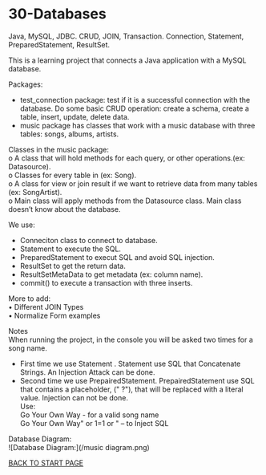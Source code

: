 # 30-Databases
Java, MySQL, JDBC. CRUD, JOIN, Transaction. Connection, Statement, PreparedStatement, ResultSet.  

This is a learning project that connects a Java application with a MySQL database.  

Packages:
-  test_connection package: test if it is a successful connection with the database. Do some basic CRUD operation: create a schema, create a table, insert, update, delete data.  
-  music package has classes that work with a music database with three tables: songs, albums, artists.    

Classes in the music package:    
o	A class that will hold methods for each query, or other operations.(ex: Datasource).  
o	Classes for every table in  (ex: Song).  
o	A class for view or join result if we want to retrieve data from many tables (ex: SongArtist).  
o	Main class will apply methods from the Datasource class. Main class doesn’t know about the database.  

We use: 
-  Conneciton class to connect to database.    
-  Statement to execute the SQL.    
-  PreparedStatement to execut SQL and avoid SQL injection.  
-  ResultSet to get the return data.  
-  ResultSetMetaData to get metadata (ex: column name).  
-  commit() to execute a transaction with three inserts.  

More to add:  
•	Different JOIN Types  
•	Normalize Form  examples  

Notes   
When running the project, in the console you will be asked two times for a song name.   
-  First time we use Statement . Statement use SQL that Concatenate Strings. An Injection Attack can be done.  
-  Second time we use PrepairedStatement. PrepairedStatement use SQL that contains a placeholder,  (" ?"),  that will be replaced with a literal value. Injection can not be done.  
Use:  
Go Your Own Way  - for a valid song name  
Go Your Own Way" or 1=1 or " – to Inject SQL   

Database Diagram:  
![Database Diagram:](/music diagram.png)  


 [BACK TO START PAGE](https://github.com/FlorescuAndrei/Start.git)

